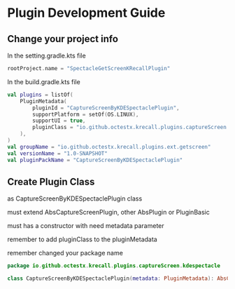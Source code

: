 # Plugin Development Guide

## Change your project info
In the setting.gradle.kts file
```kotlin
rootProject.name = "SpectacleGetScreenKRecallPlugin"
```

In the build.gradle.kts file
```kotlin
val plugins = listOf(
    PluginMetadata(
        pluginId = "CaptureScreenByKDESpectaclePlugin",
        supportPlatform = setOf(OS.LINUX),
        supportUI = true,
        pluginClass = "io.github.octestx.krecall.plugins.captureScreen.kdespectacle.CaptureScreenByKDESpectaclePlugin"
    ),
)
val groupName = "io.github.octestx.krecall.plugins.ext.getscreen"
val versionName = "1.0-SNAPSHOT"
val pluginPackName = "CaptureScreenByKDESpectaclePlugin"
```

## Create Plugin Class
as CaptureScreenByKDESpectaclePlugin class

must extend AbsCaptureScreenPlugin, other AbsPlugin or PluginBasic

must has a constructor with need metadata parameter

remember to add pluginClass to the pluginMetadata

remember changed your package name
```kotlin
package io.github.octestx.krecall.plugins.captureScreen.kdespectacle

class CaptureScreenByKDESpectaclePlugin(metadata: PluginMetadata): AbsCaptureScreenPlugin(metadata)
```